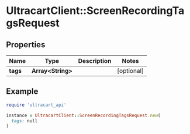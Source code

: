 # UltracartClient::ScreenRecordingTagsRequest

## Properties

| Name | Type | Description | Notes |
| ---- | ---- | ----------- | ----- |
| **tags** | **Array&lt;String&gt;** |  | [optional] |

## Example

```ruby
require 'ultracart_api'

instance = UltracartClient::ScreenRecordingTagsRequest.new(
  tags: null
)
```

